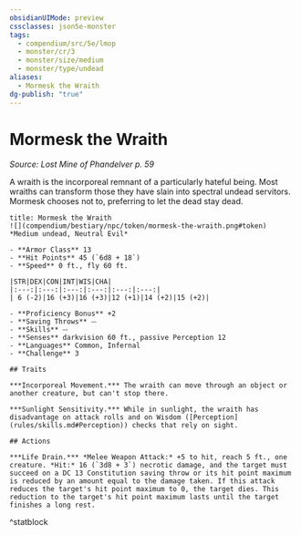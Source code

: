 ```yaml
---
obsidianUIMode: preview
cssclasses: json5e-monster
tags:
  - compendium/src/5e/lmop
  - monster/cr/3
  - monster/size/medium
  - monster/type/undead
aliases:
  - Mormesk the Wraith
dg-publish: "true"
---
```

# Mormesk the Wraith
*Source: Lost Mine of Phandelver p. 59*  

A wraith is the incorporeal remnant of a particularly hateful being. Most wraiths can transform those they have slain into spectral undead servitors. Mormesk chooses not to, preferring to let the dead stay dead.

```ad-statblock
title: Mormesk the Wraith
![](compendium/bestiary/npc/token/mormesk-the-wraith.png#token)
*Medium undead, Neutral Evil*

- **Armor Class** 13 
- **Hit Points** 45 (`6d8 + 18`)
- **Speed** 0 ft., fly 60 ft.

|STR|DEX|CON|INT|WIS|CHA|
|:---:|:---:|:---:|:---:|:---:|:---:|
| 6 (-2)|16 (+3)|16 (+3)|12 (+1)|14 (+2)|15 (+2)|

- **Proficiency Bonus** +2
- **Saving Throws** ⏤
- **Skills** ⏤
- **Senses** darkvision 60 ft., passive Perception 12
- **Languages** Common, Infernal
- **Challenge** 3

## Traits

***Incorporeal Movement.*** The wraith can move through an object or another creature, but can't stop there.

***Sunlight Sensitivity.*** While in sunlight, the wraith has disadvantage on attack rolls and on Wisdom ([Perception](rules/skills.md#Perception)) checks that rely on sight.

## Actions

***Life Drain.*** *Melee Weapon Attack:* +5 to hit, reach 5 ft., one creature. *Hit:* 16 (`3d8 + 3`) necrotic damage, and the target must succeed on a DC 13 Constitution saving throw or its hit point maximum is reduced by an amount equal to the damage taken. If this attack reduces the target's hit point maximum to 0, the target dies. This reduction to the target's hit point maximum lasts until the target finishes a long rest.
```
^statblock